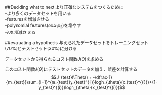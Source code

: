 ##Deciding what to next
より正確なシステムをつくるために<br>
-より多くのデータセットを用いる<br>
-featuresを増減させる<br>
-polynomial features$(ex.x_1x_2)$を増やす<br>
-λを増減させる<br>

##evaluating a hypothesis
与えられたデータセットをトレーニングセット(70%)とテストセット(30%)に分ける

データセットから得られるコスト関数$J(\Theta)$を求める

このコスト関数$J(\Theta)$にテストセットのデータを加え、誤差を計算する
$$J_{test}(\Theta) = -\dfrac{1}{m_{test}}\sum_{i=1}^{m_{test}}y_{test}^{(i)}logh_{\theta}(x_{test}^{(i)})+(1-y_{test}^{(i)})logh_{\theta}(x_{test}^{(i)})$$